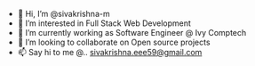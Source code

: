 - 👋 Hi, I’m @sivakrishna-m
- 👀 I’m interested in Full Stack Web Development
- 🌱 I’m currently working as Software Engineer @ Ivy Comptech
- 💞️ I’m looking to collaborate on Open source projects
- 📫 Say hi to me @..
sivakrishna.eee59@gmail.com
<!---
sivakrishna-m/sivakrishna-m is a ✨ special ✨ repository because its `README.md` (this file) appears on your GitHub profile.
You can click the Preview link to take a look at your changes.
--->

